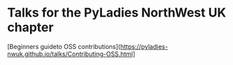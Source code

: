 # Talks for the PyLadies NorthWest UK chapter


[Beginners guideto OSS contributions](https://pyladies-nwuk.github.io/talks/Contributing-OSS.html]
